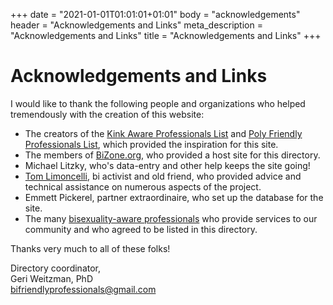 +++
date = "2021-01-01T01:01:01+01:01"
body = "acknowledgements"
header = "Acknowledgements and Links"
meta_description = "Acknowledgements and Links"
title = "Acknowledgements and Links"
+++

# Acknowledgements and Links

I would like to thank the following people and organizations who helped tremendously with the creation of this website:

- The creators of the [Kink Aware Professionals List](http://www.bannon.com/kap/) and [Poly Friendly Professionals List](http://www.polychromatic.com/pfp/), which provided the inspiration for this site.
- The members of [BiZone.org](http://www.bizone.org/), who provided a host site for this directory.
- Michael Litzky, who's data-entry and other help keeps the site going!
- [Tom Limoncelli](http://whatexit.org/tal/), bi activist and old friend, who provided advice and technical assistance on numerous aspects of the project.
- Emmett Pickerel, partner extraordinaire, who set up the database for the site.
- The many [bisexuality-aware professionals](https://www.bizone.org/bap/locate.html) who provide services to our community and who agreed to be listed in this directory.
 
Thanks very much to all of these folks!

Directory coordinator,<br>Geri Weitzman, PhD<br>bifriendlyprofessionals@gmail.com
